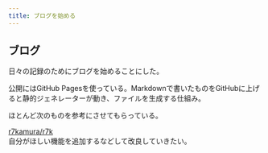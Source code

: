 ```yaml
---
title: ブログを始める
---
```


## ブログ
日々の記録のためにブログを始めることにした。

公開にはGitHub Pagesを使っている。Markdownで書いたものをGitHubに上げると静的ジェネレーターが動き、ファイルを生成する仕組み。

ほとんど次のものを参考にさせてもらっている。

[r7kamura/r7k](https://github.com/r7kamura/r7k)   
自分がほしい機能を追加するなどして改良していきたい。